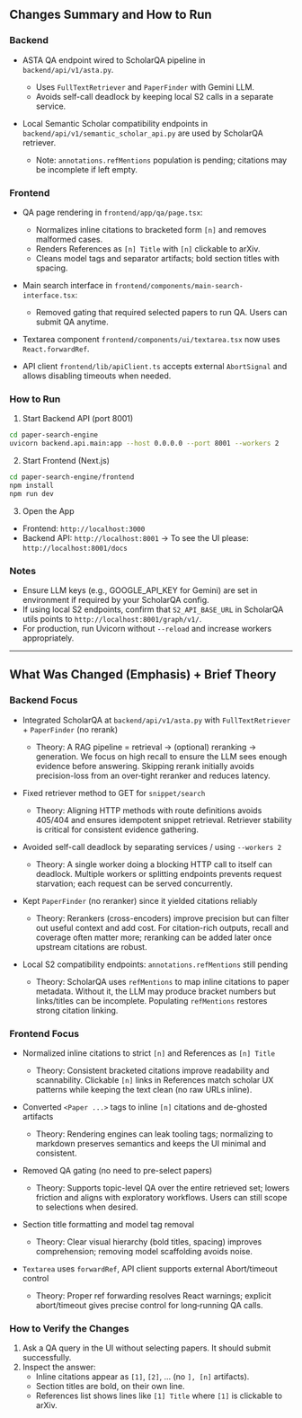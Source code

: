 ## Changes Summary and How to Run

### Backend

- ASTA QA endpoint wired to ScholarQA pipeline in `backend/api/v1/asta.py`.
  - Uses `FullTextRetriever` and `PaperFinder` with Gemini LLM.
  - Avoids self-call deadlock by keeping local S2 calls in a separate service.

- Local Semantic Scholar compatibility endpoints in `backend/api/v1/semantic_scholar_api.py` are used by ScholarQA retriever.
  - Note: `annotations.refMentions` population is pending; citations may be incomplete if left empty.

### Frontend

- QA page rendering in `frontend/app/qa/page.tsx`:
  - Normalizes inline citations to bracketed form `[n]` and removes malformed cases.
  - Renders References as `[n] Title` with `[n]` clickable to arXiv.
  - Cleans model tags and separator artifacts; bold section titles with spacing.

- Main search interface in `frontend/components/main-search-interface.tsx`:
  - Removed gating that required selected papers to run QA. Users can submit QA anytime.

- Textarea component `frontend/components/ui/textarea.tsx` now uses `React.forwardRef`.

- API client `frontend/lib/apiClient.ts` accepts external `AbortSignal` and allows disabling timeouts when needed.

### How to Run

1) Start Backend API (port 8001)

```bash
cd paper-search-engine
uvicorn backend.api.main:app --host 0.0.0.0 --port 8001 --workers 2
```

2) Start Frontend (Next.js)

```bash
cd paper-search-engine/frontend
npm install
npm run dev
```

3) Open the App

- Frontend: `http://localhost:3000`
- Backend API: `http://localhost:8001` -> To see the UI please: `http://localhost:8001/docs`

### Notes

- Ensure LLM keys (e.g., GOOGLE_API_KEY for Gemini) are set in environment if required by your ScholarQA config.
- If using local S2 endpoints, confirm that `S2_API_BASE_URL` in ScholarQA utils points to `http://localhost:8001/graph/v1/`.
- For production, run Uvicorn without `--reload` and increase workers appropriately.

---

## What Was Changed (Emphasis) + Brief Theory

### Backend Focus

- Integrated ScholarQA at `backend/api/v1/asta.py` with `FullTextRetriever` + `PaperFinder` (no rerank)
  - Theory: A RAG pipeline = retrieval → (optional) reranking → generation. We focus on high recall to ensure the LLM sees enough evidence before answering. Skipping rerank initially avoids precision-loss from an over‑tight reranker and reduces latency.

- Fixed retriever method to GET for `snippet/search`
  - Theory: Aligning HTTP methods with route definitions avoids 405/404 and ensures idempotent snippet retrieval. Retriever stability is critical for consistent evidence gathering.

- Avoided self-call deadlock by separating services / using `--workers 2`
  - Theory: A single worker doing a blocking HTTP call to itself can deadlock. Multiple workers or splitting endpoints prevents request starvation; each request can be served concurrently.

- Kept `PaperFinder` (no reranker) since it yielded citations reliably
  - Theory: Rerankers (cross-encoders) improve precision but can filter out useful context and add cost. For citation-rich outputs, recall and coverage often matter more; reranking can be added later once upstream citations are robust.

- Local S2 compatibility endpoints: `annotations.refMentions` still pending
  - Theory: ScholarQA uses `refMentions` to map inline citations to paper metadata. Without it, the LLM may produce bracket numbers but links/titles can be incomplete. Populating `refMentions` restores strong citation linking.

### Frontend Focus

- Normalized inline citations to strict `[n]` and References as `[n] Title`
  - Theory: Consistent bracketed citations improve readability and scannability. Clickable `[n]` links in References match scholar UX patterns while keeping the text clean (no raw URLs inline).

- Converted `<Paper ...>` tags to inline `[n]` citations and de-ghosted artifacts
  - Theory: Rendering engines can leak tooling tags; normalizing to markdown preserves semantics and keeps the UI minimal and consistent.

- Removed QA gating (no need to pre-select papers)
  - Theory: Supports topic-level QA over the entire retrieved set; lowers friction and aligns with exploratory workflows. Users can still scope to selections when desired.

- Section title formatting and model tag removal
  - Theory: Clear visual hierarchy (bold titles, spacing) improves comprehension; removing model scaffolding avoids noise.

- `Textarea` uses `forwardRef`, API client supports external Abort/timeout control
  - Theory: Proper ref forwarding resolves React warnings; explicit abort/timeout gives precise control for long‑running QA calls.

### How to Verify the Changes

1) Ask a QA query in the UI without selecting papers. It should submit successfully.
2) Inspect the answer:
   - Inline citations appear as `[1]`, `[2]`, ... (no `], [n]` artifacts).
   - Section titles are bold, on their own line.
   - References list shows lines like `[1] Title` where `[1]` is clickable to arXiv.

